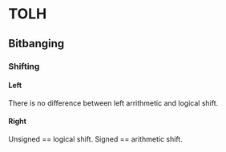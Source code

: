 # TOLH

## Bitbanging

### Shifting

#### Left
There is no difference between left arrithmetic and logical shift.


#### Right
Unsigned == logical shift.
Signed == arithmetic shift.




